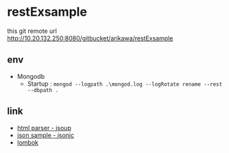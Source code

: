 restExsample
===============

this git remote url
http://10.20.132.250:8080/gitbucket/arikawa/restExsample

## env

- Mongodb
	* Startup : ```mongod --logpath .\mongod.log --logRotate rename --rest --dbpath . ```



## link
* [html parser - jsoup](https://jsoup.org/cookbook/extracting-data/dom-navigation)
* [json sample - jsonic](http://www.task-notes.com/entry/20150919/1442639772)
* [lombok](https://projectlombok.org/)